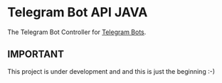 # Telegram Bot API JAVA

The Telegram Bot Controller for [Telegram Bots](https://core.telegram.org/bots).


## IMPORTANT
This project is under development and and this is just the beginning :-)
